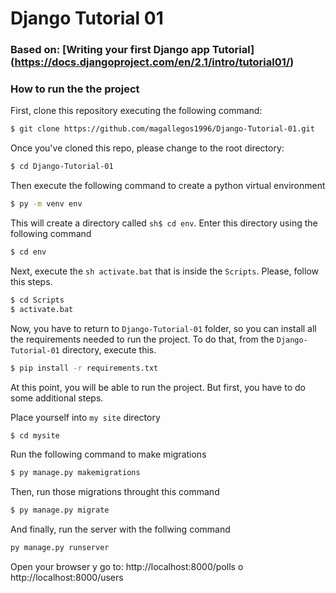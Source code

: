 # Django Tutorial 01
### Based on: [Writing your first Django app Tutorial] (https://docs.djangoproject.com/en/2.1/intro/tutorial01/)
 
 ### How to run the the project
 
 First, clone this repository executing the following command:
  ```sh
$ git clone https://github.com/magallegos1996/Django-Tutorial-01.git
```
Once you've cloned this repo, please change to the root directory:
 ```sh
$ cd Django-Tutorial-01
```
Then execute the following command to create a python virtual environment
 ```sh
$ py -m venv env
```
This will create a directory called  ```sh$ cd env```. Enter this directory using the following command
 ```sh
$ cd env
```
Next, execute the  ```sh activate.bat``` that is inside the ```Scripts```. Please, follow this steps.
 ```sh
$ cd Scripts
$ activate.bat
```
Now, you have to return to ```Django-Tutorial-01``` folder, so you can install all the requirements needed to run the project. To do that, from the ```Django-Tutorial-01``` directory, execute this.
 ```sh
$ pip install -r requirements.txt
```
At this point, you will be able to run the project. But first, you have to do some additional steps. 

Place yourself into ```my site``` directory
 ```sh
$ cd mysite
```
Run the following command to make migrations
 ```sh
$ py manage.py makemigrations
```
Then, run those migrations throught this command
```sh
$ py manage.py migrate
```
And finally, run the server with the follwing command
 ```sh
py manage.py runserver
```
Open your browser y go to: http://localhost:8000/polls o http://localhost:8000/users
